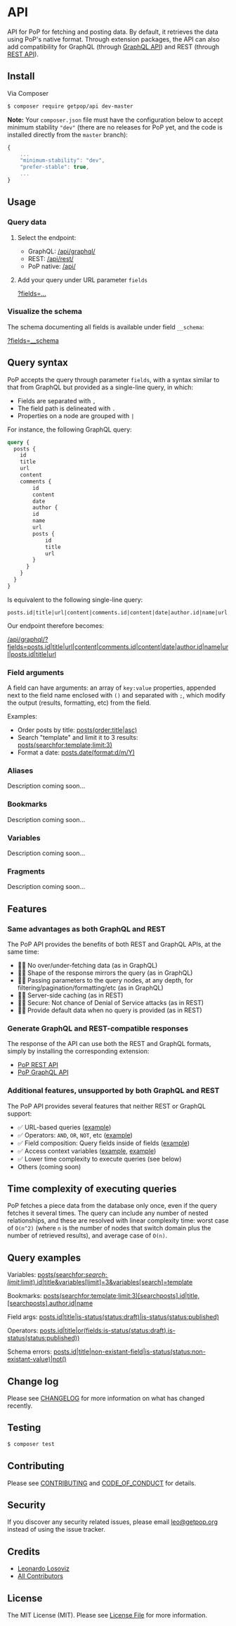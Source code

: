 # API

<!--
[![Latest Version on Packagist][ico-version]][link-packagist]
[![Software License][ico-license]](LICENSE.md)
[![Build Status][ico-travis]][link-travis]
[![Coverage Status][ico-scrutinizer]][link-scrutinizer]
[![Quality Score][ico-code-quality]][link-code-quality]
[![Total Downloads][ico-downloads]][link-downloads]
-->

API for PoP for fetching and posting data. By default, it retrieves the data using PoP's native format. Through extension packages, the API can also add compatibility for GraphQL (through [GraphQL API](https://github.com/getpop/api-graphql)) and REST (through [REST API](https://github.com/getpop/api-rest)).

## Install

Via Composer

``` bash
$ composer require getpop/api dev-master
```

**Note:** Your `composer.json` file must have the configuration below to accept minimum stability `"dev"` (there are no releases for PoP yet, and the code is installed directly from the `master` branch):

```javascript
{
    ...
    "minimum-stability": "dev",
    "prefer-stable": true,
    ...
}
```

## Usage

### Query data

1. Select the endpoint:

    - GraphQL: [/api/graphql/](https://nextapi.getpop.org/api/graphql/)
    - REST: [/api/rest/](https://nextapi.getpop.org/api/rest/)
    - PoP native: [/api/](https://nextapi.getpop.org/api/)

2. Add your query under URL parameter `fields`

    [?fields=...](https://nextapi.getpop.org/api/graphql/?fields=posts.id|title|author.id|name)

### Visualize the schema

The schema documenting all fields is available under field `__schema`:

[?fields=__schema](https://nextapi.getpop.org/api/graphql/?fields=__schema)

## Query syntax

PoP accepts the query through parameter `fields`, with a syntax similar to that from GraphQL but provided as a single-line query, in which:

- Fields are separated with `,`
- The field path is delineated with `.`
- Properties on a node are grouped with `|`
<!--
- Field arguments are surrounded by `(...)`, and separated by `;`
- Bookmarks are surrounded by `[...]`
- Aliases are prepended with `@`
- Variables are prefixed with `$`
- Fragments are prefixed with `--`
- Directives are surrounded by `<...>`, inside which they follow the same syntax as a field
-->

For instance, the following GraphQL query:

```graphql
query {
  posts {
    id
    title
    url
    content
    comments {
        id
        content
        date
        author {
        id
        name
        url
        posts {
            id
            title
            url
        }
      }
    }
  }
}
```

Is equivalent to the following single-line query:

```
posts.id|title|url|content|comments.id|content|date|author.id|name|url|posts.id|title|url
```

Our endpoint therefore becomes:

[/api/graphql/?fields=posts.id|title|url|content|comments.id|content|date|author.id|name|url|posts.id|title|url](https://nextapi.getpop.org/api/graphql/?fields=posts.id|title|url|content|comments.id|content|date|author.id|name|url|posts.id|title|url)

### Field arguments

A field can have arguments: an array of `key:value` properties, appended next to the field name enclosed with `()` and separated with `;`, which modify the output (results, formatting, etc) from the field. 

Examples: 

- Order posts by title: [posts(order:title|asc)](https://nextapi.getpop.org/api/graphql/?fields=posts(order:title|asc).id|title|url|date)
- Search "template" and limit it to 3 results: [posts(searchfor:template;limit:3)](https://nextapi.getpop.org/api/graphql/?fields=posts(searchfor:template;limit:3).id|title|url|date)
- Format a date: [posts.date(format:d/m/Y)](https://nextapi.getpop.org/api/graphql/?fields=posts.id|title|url|date(format:d/m/Y))

### Aliases

Description coming soon...

### Bookmarks

Description coming soon...

### Variables

Description coming soon...

### Fragments

Description coming soon...


## Features

### Same advantages as both GraphQL and REST

The PoP API provides the benefits of both REST and GraphQL APIs, at the same time:

- 🤘🏽 No over/under-fetching data (as in GraphQL)
- 🤘🏽 Shape of the response mirrors the query (as in GraphQL)
- 🤘🏽 Passing parameters to the query nodes, at any depth, for filtering/pagination/formatting/etc (as in GraphQL)
- 💪🏻 Server-side caching (as in REST)
- 💪🏻 Secure: Not chance of Denial of Service attacks (as in REST)
- 💪🏻 Provide default data when no query is provided (as in REST)

### Generate GraphQL and REST-compatible responses

The response of the API can use both the REST and GraphQL formats, simply by installing the corresponding extension:

- [PoP REST API](https://github.com/getpop/api-rest)
- [PoP GraphQL API](https://github.com/getpop/api-graphql)

### Additional features, unsupported by both GraphQL and REST

The PoP API provides several features that neither REST or GraphQL support:

- ✅ URL-based queries ([example](https://nextapi.getpop.org/api/graphql/?fields=posts.id|title|date|content))
- ✅ Operators: `AND`, `OR`, `NOT`, etc ([example](https://nextapi.getpop.org/api/graphql/?fields=posts.id|title|not(field:is-status(status:publish))))
- ✅ Field composition: Query fields inside of fields ([example](https://nextapi.getpop.org/api/graphql/?fields=posts.id|title|or(fields:is-status(status:publish),is-status(status:draft))))
- ✅ Access context variables ([example](https://nextapi.getpop.org/api/graphql/?fields=context), [example](https://nextapi.getpop.org/api/graphql/?fields=var(name:output)))
- ✅ Lower time complexity to execute queries (see below)
- Others (coming soon)

<!--
### Examples

**REST:**

- [Retrieving default data (implicit fields)](https://nextapi.getpop.org/en/posts/api/?datastructure=rest)
- [Retrieving client-custom data (explicit fields)](https://nextapi.getpop.org/en/posts/api/?datastructure=rest&fields=id|title|url|content,comments.id|content|date,comments.author.id|name|url,comments.author.posts.id|title|url)

**GraphQL:**

- [Retrieving client-custom data](https://nextapi.getpop.org/en/posts/api/?datastructure=graphql&fields=id|title|url|content,comments.id|content|date,comments.author.id|name|url,comments.author.posts.id|title|url)
- [Returning an author's posts that contain a certain string](https://nextapi.getpop.org/author/themedemos/api/?datastructure=graphql&fields=id|name,posts(searchfor:template).id|title|url)

**Note:** Setting parameter `datastructure` to either `graphql` or `rest` formats the response for the corresponding API. If `datastructure` is left empty, the response is the native one for PoP: a relational database structure (see "Data API layer" section below).
-->

## Time complexity of executing queries

PoP fetches a piece data from the database only once, even if the query fetches it several times. The query can include any number of nested relationships, and these are resolved with linear complexity time: worst case of `O(n^2)` (where `n` is the number of nodes that switch domain plus the number of retrieved results), and average case of `O(n)`.

<!--
## Comparison among APIs

REST, GraphQL and PoP native compare like this:

<table>
<thead><th>&nbsp;</th><th>REST</th><th>GraphQL</th><th>PoP</th></thead>
<tr><th>Nature</th><td>Resource-based</td><td>Schema-based</td><td>Component-based</td></tr>
<tr><th>Endpoint</th><td>Custom endpoints based on resources</td><td>1 endpoint for the whole application</td><td>1 endpoint per page, simply adding parameter <code>output=json</code> to the page URL</td></tr>
<tr><th>Retrieved data</th><td>All data for a resource</td><td>All data for all resources in a component</td><td>All data for all resources in a component, for all components in a page</td></tr>
<tr><th>How are data fields retrieved?</th><td>Implicitly: already known on server-side</td><td>Explicitly: only known on client-side</td><td>Both Implicitly and Explicitly are supported (the developer decides)</td></tr>
<tr><th>Time complexity to fetch data</th><td>Constant (O(1))</td><td>At least <a href="https://blog.acolyer.org/2018/05/21/semantics-and-complexity-of-graphql/">Polynomial</a> (O(n^c))</td><td>Linear (O(n))</td></tr>
<tr><th>Can post data?</th><td>Yes</td><td>Yes</td><td>Yes</td></tr>
<tr><th>Can execute any type of other operation (eg: log in user, send an email, etc)?</th><td>No</td><td>No</td><td>Yes</td></tr>
<tr><th>Does it under/over-fetch data?</th><td>Yes</td><td>No</td><td>No</td></tr>
<tr><th>Is data normalized?</th><td>No</td><td>No</td><td>Yes</td></tr>
<tr><th>Support for configuration values?</th><td>No</td><td>No</td><td>Yes</td></tr>
<tr><th>Cacheable on server-side?</th><td>Yes</td><td>No</td><td>Yes</td></tr>
<tr><th>Open to DoS attack?</th><td>No</td><td><a href="https://blog.apollographql.com/securing-your-graphql-api-from-malicious-queries-16130a324a6b">Yes</a></td><td>No</td></tr>
<tr><th>Compatible with the other APIs</th><td>No</td><td>No</a></td><td>Yes</td></tr>
</table>
-->

## Query examples

Variables: [posts(searchfor:$search;limit:$limit).id|title&variables[limit]=3&variables[search]=template](https://nextapi.getpop.org/api/graphql/?fields=posts(searchfor:$search;limit:$limit).id|title&variables[limit]=3&variables[search]=template)

Bookmarks: [posts(searchfor:template;limit:3)[searchposts].id|title,[searchposts].author.id|name](https://nextapi.getpop.org/api/graphql/?fields=posts(searchfor:template;limit:3)[searchposts].id|title,[searchposts].author.id|name)

Field args: [posts.id|title|is-status(status:draft)|is-status(status:published)](https://nextapi.getpop.org/api/graphql/?fields=posts.id|title|is-status(status:draft)|is-status(status:published))

Operators: [posts.id|title|or(fields:is-status(status:draft),is-status(status:published))](https://nextapi.getpop.org/api/graphql/?fields=posts.id|title|or(fields:is-status(status:draft),is-status(status:published)))

Schema errors: [posts.id|title|non-existant-field|is-status(status:non-existant-value)|not()](https://nextapi.getpop.org/api/graphql/?fields=posts.id|title|non-existant-field|is-status(status:non-existant-value)|not())



<!--
## Architecture Design and Implementation

### Custom-Querying API

Similar to GraphQL, PoP also provides an API which can be queried from the client, which retrieves exactly the data fields which are requested and nothing more. The custom-querying API is accessed by appending `/api` to the URL and adding parameter `fields` with the list of fields to retrieve from the queried resources. 

For instance, the following link fetches a collection of posts. By adding `fields=title,content,datetime` we retrieve only these items:

- Original: https://nextapi.getpop.org/posts/?output=json
- Custom-querying: https://nextapi.getpop.org/posts/api/?fields=id|title|content|datetime

The links above demonstrate fetching data only for the queried resources. What about their relationships? For instance, let’s say that we want to retrieve a list of posts with fields "title" and "content", each post’s comments with fields "content" and "date", and the author of each comment with fields "name" and "url". To achieve this in GraphQL we would implement the following query:

```graph
query {
  post {
    title
    content
    comments {
      content
      date
      author {
        name
        url
      }
    }
  }
}
```

PoP, instead, uses a query translated into its corresponding “dot syntax” expression, which can then be supplied through parameter fields. Querying on a “post” resource, this value is:

```properties
fields=title,content,comments.content,comments.date,comments.author.name,comments.author.url
```

Or it can be simplified, using | to group all fields applied to the same resource:

```properties
fields=title|content,comments.content|date,comments.author.name|url
```

When executing this query on a [single post](https://nextapi.getpop.org/posts/a-lovely-tango/api/?fields=id|title|content,comments.content|date,comments.author.name|url) we obtain exactly the required data for all involved resources:

```javascript
{
  "datasetmodulesettings": {
    "dataload-dataquery-singlepost-fields": {
      "dbkeys": {
        "id": "posts",
        "comments": "comments",
        "comments.author": "users"
      }
    }
  },
  "datasetmoduledata": {
    "dataload-dataquery-singlepost-fields": {
      "dbobjectids": [
        23691
      ]
    }
  },
  "databases": {
    "posts": {
      "23691": {
        "id": 23691,
        "title": "A lovely tango",
        "content": "<div class=\"responsiveembed-container\"><iframe width=\"480\" height=\"270\" src=\"https:\\/\\/www.youtube.com\\/embed\\/sxm3Xyutc1s?feature=oembed\" frameborder=\"0\" allowfullscreen><\\/iframe><\\/div>\n",
        "comments": [
          "25094",
          "25164"
        ]
      }
    },
    "comments": {
      "25094": {
        "id": "25094",
        "content": "<p><a class=\"hashtagger-tag\" href=\"https:\\/\\/newapi.getpop.org\\/tags\\/videos\\/\">#videos<\\/a>\\u00a0<a class=\"hashtagger-tag\" href=\"https:\\/\\/newapi.getpop.org\\/tags\\/tango\\/\">#tango<\\/a><\\/p>\n",
        "date": "4 Aug 2016",
        "author": "851"
      },
      "25164": {
        "id": "25164",
        "content": "<p>fjlasdjf;dlsfjdfsj<\\/p>\n",
        "date": "19 Jun 2017",
        "author": "1924"
      }
    },
    "users": {
      "851": {
        "id": 851,
        "name": "Leonardo Losoviz",
        "url": "https:\\/\\/newapi.getpop.org\\/u\\/leo\\/"
      },
      "1924": {
        "id": 1924,
        "name": "leo2",
        "url": "https:\\/\\/newapi.getpop.org\\/u\\/leo2\\/"
      }
    }
  }
}
```

Hence, PoP can query resources in a REST fashion, and specify schema-based queries in a GraphQL fashion, and we will obtain exactly what is required, without over or underfetching data, and normalizing data in the database so that no data is duplicated. The query can include any number of nested relationships, and these are resolved with linear complexity time: worst case of O(n+m), where n is the number of nodes that switch domain (in this case 2: `comments` and `comments.author`) and m is the number of retrieved results (in this case 5: 1 post + 2 comments + 2 users), and average case of O(n).
-->

## Change log

Please see [CHANGELOG](CHANGELOG.md) for more information on what has changed recently.

## Testing

``` bash
$ composer test
```

## Contributing

Please see [CONTRIBUTING](CONTRIBUTING.md) and [CODE_OF_CONDUCT](CODE_OF_CONDUCT.md) for details.

## Security

If you discover any security related issues, please email leo@getpop.org instead of using the issue tracker.

## Credits

- [Leonardo Losoviz][link-author]
- [All Contributors][link-contributors]

## License

The MIT License (MIT). Please see [License File](LICENSE.md) for more information.

[ico-version]: https://img.shields.io/packagist/v/getpop/api.svg?style=flat-square
[ico-license]: https://img.shields.io/badge/license-MIT-brightgreen.svg?style=flat-square
[ico-travis]: https://img.shields.io/travis/getpop/api/master.svg?style=flat-square
[ico-scrutinizer]: https://img.shields.io/scrutinizer/coverage/g/getpop/api.svg?style=flat-square
[ico-code-quality]: https://img.shields.io/scrutinizer/g/getpop/api.svg?style=flat-square
[ico-downloads]: https://img.shields.io/packagist/dt/getpop/api.svg?style=flat-square

[link-packagist]: https://packagist.org/packages/getpop/api
[link-travis]: https://travis-ci.org/getpop/api
[link-scrutinizer]: https://scrutinizer-ci.com/g/getpop/api/code-structure
[link-code-quality]: https://scrutinizer-ci.com/g/getpop/api
[link-downloads]: https://packagist.org/packages/getpop/api
[link-author]: https://github.com/leoloso
[link-contributors]: ../../contributors



<!--
> **Note:** The usage below belong to [PoP API for WordPress](https://github.com/leoloso/PoP-API-WP). Other configurations (eg: for other CMSs, to set-up a website instead of an API, and others) are coming soon.

For the **REST-compatible API**, add parameter `datastructure=rest` to the endpoint URL. 

For the **GraphQL-compatible API**, add parameter `datastructure=graphql` to the endpoint URL, and parameter `fields` with the fields to retrieve (using a [custom dot notation](https://github.com/leoloso/PoP#defining-what-data-to-fetch-through-fields)) from the list of fields defined below. In addition, a field may have [arguments](https://github.com/leoloso/PoP#field-arguments) to modify its results.

For the **PoP native API**, add parameter `fields` to the endpoint URL, similar to GraphQL.

----

Currently, the API supports the following entities and fields:

### Posts

**Endpoints**:

_List of posts:_

- **REST:** [/posts/api/?datastructure=rest](https://nextapi.getpop.org/posts/api/?datastructure=rest)
- **GraphQL:** [/posts/api/?datastructure=graphql](https://nextapi.getpop.org/posts/api/?datastructure=graphql&fields=id|title|url)
- **PoP native:** [/posts/api/](https://nextapi.getpop.org/posts/api/?fields=id|title|url)

_Single post:_

- **REST:** [/{SINGLE-POST-URL}/api/?datastructure=rest](https://nextapi.getpop.org/2013/01/11/markup-html-tags-and-formatting/api/?datastructure=rest) 
- **GraphQL:** [/{SINGLE-POST-URL}/api/?datastructure=graphql](https://nextapi.getpop.org/2013/01/11/markup-html-tags-and-formatting/api/?datastructure=graphql&fields=id|title|date|content)
- **PoP native:** [/{SINGLE-POST-URL}/api/](https://nextapi.getpop.org/2013/01/11/markup-html-tags-and-formatting/api/?fields=id|title|date|content)

**GraphQL fields:**

<table>
<thead>
<tr><th>Property (arguments)</th><th>Relational (arguments)</th></tr>
</thead>
<tbody>
<tr valign="top"><td>id<br/>post-type<br/>published<br/>not-published<br/>title<br/>content<br/>url<br/>endpoint<br/>excerpt<br/>status<br/>is-draft<br/>date (format)<br/>datetime (format)<br/>comments-url<br/>comments-count<br/>has-comments<br/>published-with-comments<br/>cats<br/>cat<br/>cat-name<br/>cat-slugs<br/>tag-names<br/>has-thumb<br/>featuredimage<br/>featuredimage-props (size)</td><td>comments<br/>tags (limit, offset, order, searchfor)<br/>author</td></tr>
</tbody>
</table>

**Examples:**

_List of posts + author data:_<br/>[id|title|date|url,author.id|name|url,author.posts.id|title|url](https://nextapi.getpop.org/posts/api/?datastructure=graphql&fields=id|title|date|url,author.id|name|url,author.posts.id|title|url)

_Single post + tags (ordered by slug), comments and comment author info:_<br/>[id|title|cat-slugs,tags(order:slug|asc).id|slug|count|url,comments.id|content|date,comments.author.id|name|url](https://nextapi.getpop.org/2013/01/11/markup-html-tags-and-formatting/api/?datastructure=graphql&fields=id|title|cat-slugs,tags(order:slug|asc).id|slug|count|url,comments.id|content|date,comments.author.id|name|url)

### Users

**Endpoints:**

_List of users:_

- **REST:** [/users/api/?datastructure=rest](https://nextapi.getpop.org/users/api/?datastructure=rest)
- **GraphQL:** [/users/api/?datastructure=graphql](https://nextapi.getpop.org/users/api/?datastructure=graphql&fields=id|name|url)
- **PoP native:** [/users/api/](https://nextapi.getpop.org/users/api/?fields=id|name|url)

_Author:_

- **REST:** [/{AUTHOR-URL}/api/?datastructure=rest](https://nextapi.getpop.org/author/themedemos/api/?datastructure=rest) 
- **GraphQL:** [/{AUTHOR-URL}/api/?datastructure=graphql](https://nextapi.getpop.org/author/themedemos/api/?datastructure=graphql&fields=id|name|description)
- **PoP native:** [/{AUTHOR-URL}/api/](https://nextapi.getpop.org/author/themedemos/api/?fields=id|name|description)

**GraphQL fields:**

<table>
<thead>
<tr><th>Property (arguments)</th><th>Relational (arguments)</th></tr>
</thead>
<tbody>
<tr valign="top"><td>id<br/>username<br/>user-nicename<br/>nicename<br/>name<br/>display-name<br/>firstname<br/>lastname<br/>email<br/>url<br/>endpoint<br/>description<br/>website-url</td><td>posts (limit, offset, order, searchfor, date-from, date-to)</td></tr>
</tbody>
</table>

**Examples:**

_List of users + up to 2 posts for each, ordered by date:_<br/>[id|name|url,posts(limit:2;order:date|desc).id|title|url|date](https://nextapi.getpop.org/users/api/?datastructure=graphql&fields=id|name|url,posts(limit:2;order:date|desc).id|title|url|date)

_Author + all posts, with their tags and comments, and the comment author info:_<br/>[id|name|url,posts.id|title,posts.tags.id|slug|count|url,posts.comments.id|content|date,posts.comments.author.id|name](https://nextapi.getpop.org/author/themedemos/api/?datastructure=graphql&fields=id|name|url,posts.id|title,posts.tags.id|slug|count|url,posts.comments.id|content|date,posts.comments.author.id|name)

### Comments

**GraphQL fields:**

<table>
<thead>
<tr><th>Property (arguments)</th><th>Relational (arguments)</th></tr>
</thead>
<tbody>
<tr valign="top"><td>id<br/>content<br/>author-name<br/>author-url<br/>author-email<br/>approved<br/>type<br/>date (format)</td><td>author<br/>post<br/>post-id<br/>parent</td></tr>
</tbody>
</table>

**Examples:**

_Single post's comments:_<br/>[comments.id|content|date|type|approved|author-name|author-url|author-email](https://nextapi.getpop.org/2013/01/11/markup-html-tags-and-formatting/api/?datastructure=graphql&fields=comments.id|content|date|type|approved|author-name|author-url|author-email)

### Tags

**Endpoints:**

_List of tags:_

- **REST:** [/tags/api/?datastructure=rest](https://nextapi.getpop.org/tags/api/?datastructure=rest)
- **GraphQL:** [/tags/api/?datastructure=graphql](https://nextapi.getpop.org/tags/api/?datastructure=graphql&fields=id|slug|count|url)
- **PoP native:** [/tags/api/](https://nextapi.getpop.org/tags/api/?fields=id|slug|count|url)

_Tag:_

- **REST:** [/{TAG-URL}/api/?datastructure=rest](https://nextapi.getpop.org/tag/html/api/?datastructure=rest) 
- **GraphQL:** [/{TAG-URL}/api/?datastructure=graphql](https://nextapi.getpop.org/tag/html/api/?datastructure=graphql&fields=id|name|slug|count)
- **PoP native:** [/{TAG-URL}/api/](https://nextapi.getpop.org/tag/html/api/?fields=id|name|slug|count)

**GraphQL fields:**

<table>
<thead>
<tr><th>Property (arguments)</th><th>Relational (arguments)</th></tr>
</thead>
<tbody>
<tr valign="top"><td>id<br/>symbol<br/>symbolnamedescription<br/>namedescription<br/>url<br/>endpoint<br/>symbolname<br/>name<br/>slug<br/>term_group<br/>term_taxonomy_id<br/>taxonomy<br/>description<br/>count</td><td>parent<br/>posts (limit, offset, order, searchfor, date-from, date-to)</td></tr>
</tbody>
</table>

**Examples:**

_List of tags + all their posts filtered by date and ordered by title, their comments, and the comment authors:_<br/>[id|slug|count|url,posts(date-from:2009-09-15;date-to:2010-07-10;order:title|asc).id|title|url|date](https://nextapi.getpop.org/tags/api/?datastructure=graphql&fields=id|slug|count|url,posts(date-from:2009-09-15;date-to:2010-07-10;order:title|asc).id|title|url|date)

_Tag + all their posts, their comments and the comment authors:_<br/>[id|slug|count|url,posts.id|title,posts.comments.content|date,posts.comments.author.id|name|url](https://nextapi.getpop.org/tag/html/api/?datastructure=graphql&fields=id|slug|count|url,posts.id|title,posts.comments.content|date,posts.comments.author.id|name|url)

### Pages

**Endpoints:**

_Page:_

- **REST:** [/{PAGE-URL}/api/?datastructure=rest](https://nextapi.getpop.org/about/api/?datastructure=rest)
- **GraphQL:** [/{PAGE-URL}/api/?datastructure=graphql](https://nextapi.getpop.org/about/api/?datastructure=graphql&fields=id|title|content)
- **PoP native:** [/{PAGE-URL}/api/](https://nextapi.getpop.org/about/api/?fields=id|title|content)

**GraphQL fields:**

<table>
<thead>
<tr><th>Property (arguments)</th><th>Relational (arguments)</th></tr>
</thead>
<tbody>
<tr valign="top"><td>id<br/>title<br/>content<br/>url</td><td>&nbsp;</td></tr>
</tbody>
</table>

**Examples:**

_Page:_<br/>[id|title|content|url](https://nextapi.getpop.org/about/api/?datastructure=graphql&fields=id|title|content|url)
-->
